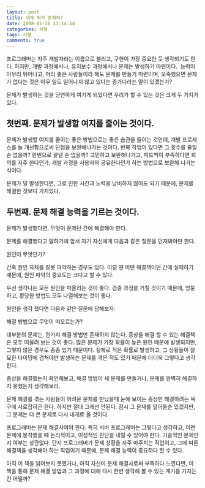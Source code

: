 ```yaml
---
layout: post
title: 대체 뭐가 문제야?
date: 2008-01-16 11:14:54
categories: 서평
tags: 서평
comments: true
---
```


프로그래머는 자주 개발자라는 이름으로 불리고, 구현이 가장 중요한 듯 생각되기도 한다. 하지만, 개발 과정에서나, 유지보수 과정에서나 문제는 발생하기 마련이다. 
능력이 아무리 뛰어나고, 머리 좋은 사람들이라 해도 문제를 만들기 마련이며, 오죽했으면 문제가 없다는 것은 아무 일도 일어나지 않고 있다는 증거다라는 말이 있겠는가?

문제가 발생하는 것을 당연하게 여기게 되었다면 우리가 할 수 있는 것은 크게 두 가지가 있다.

## 첫번째. 문제가 발생할 여지를 줄이는 것이다.

문제가 발생할 여지를 줄이는 좋은 방법으로는 좋은 습관을 들이는 것인데, 개발 프로세스를 늘 개선함으로써 단점을 보완해나가는 것이다. 반복 작업이 있다면 그 횟수를 줄일 순 없을까? 한번으로 끝낼 순 없을까? 고민하고 보완해나가고, 피드백이 부족하다면 회의를 자주 한다던가, 개발 과정을 사용자와 공유한다던가 하는 방법으로 보완해 나가는 식이다.

문제가 덜 발생한다면, 그로 인한 시간과 노력을 낭비하지 않아도 되기 때문에, 문제를 해결한 것보다 가치있다.

## 두번째. 문제 해결 능력을 기르는 것이다.

문제가 발생했다면, 무엇이 문제던 간에 해결해야 한다.

문제를 해결했다고 말하기에 앞서 자기 자신에게 다음과 같은 질문을 던져봐야만 한다.

원인이 무엇인가?

간혹 원인 자체를 잘못 파악하는 경우도 있다. 이럴 땐 어떤 해결책이던 간에 실패하기 때문에, 원인 파악의 중요도는 크다고 할 수 있다.

우선 생각나는 모든 원인을 떠올리는 것이 좋다. 검증 과정을 거칠 것이기 때문에, 엉뚱하고, 황당한 방법도 모두 나열해보는 것이 좋다. 


원인을 생각 했다면 다음과 같은 질문에 답해보자.

해결 방법으로 무엇이 떠오르는가?

대부분의 문제는, 한가지 해결 방법만 존재하지 않는다. 증상을 해결 할 수 있는 해결책은 모두 떠올려 보는 것이 좋다. 많은 문제가 가장 확률이 높은 원인 때문에 발생되지만, 그렇지 않은 경우도 종종 있기 때문이다. 실제로 적은 확률로 발생하고, 그 상황들이 절묘한 타이밍에 겹쳐야만 발생하는 문제를 겪은 적도 있기 때문에 더더욱 그렇다고 생각한다.


증상을 해결했는지 확인해보고, 해결 방법이 새 문제를 만들거나, 문제를 완벽히 해결하지 못했는지 생각해보라.

문제 해결를 겪는 사람들이 어려운 문제를 만났을때 눈에 보이는 증상만 해결하려는 욕구에 사로잡히곤 한다. 하지만 절대 그래선 안된다. 잠시 그 문제를 덮어둘순 있겠지만, 그 문제는 더 큰 문제로 다시 내게로 올 것이다. 


프로그래머는 문제 해결사여야 한다. 특히 서버 프로그래머는 그렇다고 생각하고, 어떤 문제에 봉착했을 때 논리적이고, 이성적인 판단을 내릴 수 있어야 한다. 기술적인 문제인지 여부는 상관없다. 단지 프로그래머가 문제 상황을 자주 마주치는 직업이고, 그에 따른 해결책을 생각해야 하는 직업이기 때문에, 문제 해결 능력이 중요하다 할 수 있다.

아직 이 책을 읽어보지 못했거나, 아직 자신이 문제 해결사로써 부족하다 느낀다면, 이 책을 통해 문제 해결 방법과 그 과정에 대해 다시 한번 생각해 볼 수 있는 계기를 가지는건 어떨까?